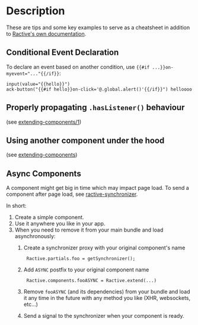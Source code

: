 # Description 

These are tips and some key examples to serve as a cheatsheet in addition to [Ractive's own documentation](https://ractive.js.org/api/). 

## Conditional Event Declaration

To declare an event based on another condition, use `{{#if ...}}on-myevent="..."{{/if}}`:

```pug
input(value="{{hello}}")
ack-button("{{#if hello}}on-click='@.global.alert()'{{/if}}") helloooo
```

## Properly propagating `.hasListener()` behaviour

(see [extending-components/1](./extending-components.md#1-correctly-propagating-listener-detection]))

## Using another component under the hood 

(see [extending-components](./extending-components.md))

## Async Components 

A component might get big in time which may impact page load. To send a component after page load, see [ractive-synchronizer](https://github.com/ceremcem/ractive-synchronizer/). 

In short: 

1. Create a simple component.
2. Use it anywhere you like in your app.
3. When you need to remove it from your main bundle and load asynchronously:
    1. Create a synchronizer proxy with your original component's name

            Ractive.partials.foo = getSynchronizer();

    2. Add `ASYNC` postfix to your original component name

            Ractive.components.fooASYNC = Ractive.extend(...)

    3. Remove `fooASYNC` (and its dependencies) from your bundle and load it any time in the future with any method you like (XHR, websockets, etc...)
    4. Send a signal to the synchronizer when your component is ready.

